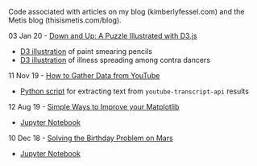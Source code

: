 Code associated with articles on my blog (kimberlyfessel.com) and the Metis blog (thisismetis.com/blog).

03 Jan 20 - [Down and Up: A Puzzle Illustrated with D3.js](http://kimberlyfessel.com/visualizations/puzzles/down-and-up/)
  - [D3 illustration](pencil_paint.html) of paint smearing pencils
  - [D3 illustration](contra.html) of illness spreading among contra dancers
  
11 Nov 19 - [How to Gather Data from YouTube](https://www.thisismetis.com/blog/how-to-gather-data-from-youtube)
  - [Python script](get_text_transcripts.py) for extracting text from `youtube-transcript-api` results
  
12 Aug 19 - [Simple Ways to Improve your Matplotlib](http://kimberlyfessel.com/visualizations/matplotlib-improvements/)
  - [Jupyter Notebook](matplotlib_improvements.ipynb)

10 Dec 18 - [Solving the Birthday Problem on Mars](http://kimberlyfessel.com/mathematics/visualizations/planetary-birthday-problem/)
  - [Jupyter Notebook](planetary_birthday_problem.ipynb)
